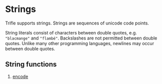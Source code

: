 # Strings

Trifle supports strings. Strings are sequences of unicode code
points.

String literals consist of characters between double quotes,
e.g. `"blacmange"` and `"flambé"`. Backslashes are not permitted
between double quotes. Unlike many other programming languages,
newlines may occur between double quotes.

## String functions

1. [encode](Strings-Encode.md)

